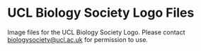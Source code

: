 # UCL Biology Society Logo Files
Image files for the UCL Biology Society Logo. Please contact biologysociety@ucl.ac.uk for permission to use.
